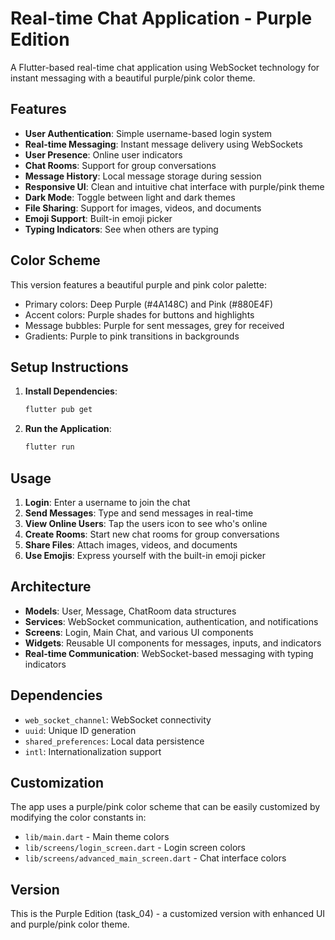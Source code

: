 # Real-time Chat Application - Purple Edition

A Flutter-based real-time chat application using WebSocket technology for instant messaging with a beautiful purple/pink color theme.

## Features

- **User Authentication**: Simple username-based login system
- **Real-time Messaging**: Instant message delivery using WebSockets
- **User Presence**: Online user indicators
- **Chat Rooms**: Support for group conversations
- **Message History**: Local message storage during session
- **Responsive UI**: Clean and intuitive chat interface with purple/pink theme
- **Dark Mode**: Toggle between light and dark themes
- **File Sharing**: Support for images, videos, and documents
- **Emoji Support**: Built-in emoji picker
- **Typing Indicators**: See when others are typing

## Color Scheme

This version features a beautiful purple and pink color palette:
- Primary colors: Deep Purple (#4A148C) and Pink (#880E4F)
- Accent colors: Purple shades for buttons and highlights
- Message bubbles: Purple for sent messages, grey for received
- Gradients: Purple to pink transitions in backgrounds

## Setup Instructions

1. **Install Dependencies**:
   ```bash
   flutter pub get
   ```

2. **Run the Application**:
   ```bash
   flutter run
   ```

## Usage

1. **Login**: Enter a username to join the chat
2. **Send Messages**: Type and send messages in real-time
3. **View Online Users**: Tap the users icon to see who's online
4. **Create Rooms**: Start new chat rooms for group conversations
5. **Share Files**: Attach images, videos, and documents
6. **Use Emojis**: Express yourself with the built-in emoji picker

## Architecture

- **Models**: User, Message, ChatRoom data structures
- **Services**: WebSocket communication, authentication, and notifications
- **Screens**: Login, Main Chat, and various UI components
- **Widgets**: Reusable UI components for messages, inputs, and indicators
- **Real-time Communication**: WebSocket-based messaging with typing indicators

## Dependencies

- `web_socket_channel`: WebSocket connectivity
- `uuid`: Unique ID generation
- `shared_preferences`: Local data persistence
- `intl`: Internationalization support

## Customization

The app uses a purple/pink color scheme that can be easily customized by modifying the color constants in:
- `lib/main.dart` - Main theme colors
- `lib/screens/login_screen.dart` - Login screen colors
- `lib/screens/advanced_main_screen.dart` - Chat interface colors

## Version

This is the Purple Edition (task_04) - a customized version with enhanced UI and purple/pink color theme.